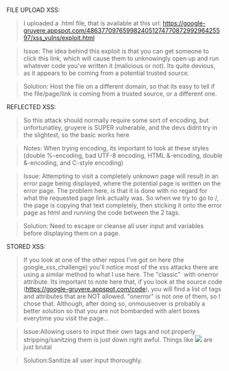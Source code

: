 FILE UPLOAD XSS:
>I uploaded a .html file, that is available at this url:
>https://google-gruyere.appspot.com/486377097659982405127477087299296425597/xss_vulns/exploit.html

>Issue: The idea behind this exploit is that you can get someone to click this link, which will cause them to unknowingly open up and run whatever code you've written it (malicious or not). Its quite devious, as it appears to be coming from a potential trusted source.

>Solution: Host the file on a different domain, so that its easy to tell if the file/page/link is coming from a trusted source, or a different one.

REFLECTED XSS:
>So this attack should normally require some sort of encoding, but unfortunatley, gruyere is SUPER vulnerable, and the devs didnt try in the slightest, so the basic <script>alert(1)</script> works here

>Notes: When trying encoding, its important to look at these styles (double %-encoding, bad UTF-8 encoding, HTML &-encoding, double &-encoding, and C-style encoding)

>Issue: Attempting to visit a completely unknown page will result in an error page being displayed, where the potential page is written on the error page. The problem here, is that it is done with no regard for what the requested page link actually was. So when we try to go to /<script>alert(1)</script>, the page is copying that text completely, then sticking it onto the error page as html and running the code between the 2 tags.

>Solution: Need to escape or cleanse all user input and variables before displaying them on a page.

STORED XSS:
>If you look at one of the other repos I've got on here (the google_xss_challenge) you'll notice most of the xss attacks there are using a similar method to what I use here. The "classic" <img> with onerror attribute. Its important to note here that, if you look at the source code (https://google-gruyere.appspot.com/code), you will find a list of tags and attributes that are NOT allowed. "onerror" is not one of them, so I chose that. Although, after doing so, onmouseover is probably a better solution so that you are not bombarded with alert boxes everytime you visit the page...

>Issue:Allowing users to input their own tags and not properly stripping/sanitzing them is just down right awful. Things like <img src='BLAH' onerror=alert(1)> are just brutal

>Solution:Sanitize all user input thoroughly. 
